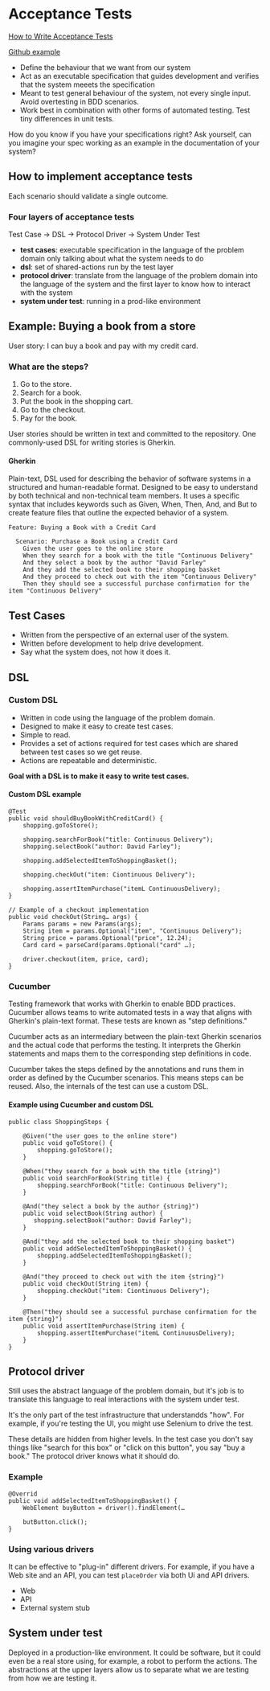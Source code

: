 # Acceptance Tests

[How to Write Acceptance Tests](https://www.youtube.com/watch?v=JDD5EEJgpHU)

[Github example](https://github.com/davef77/acceptance-testing/tree/master)

* Define the behaviour that we want from our system
* Act as an executable specification that guides development and verifies that the system meeets the specification
* Meant to test general behaviour of the system, not every single input. Avoid overtesting in BDD scenarios.
* Work best in combination with other forms of automated testing. Test tiny differences in unit tests.

How do you know if you have your specifications right? Ask yourself, can you imagine your spec working as an example in the documentation of your system?

## How to implement acceptance tests

Each scenario should validate a single outcome.

### Four layers of acceptance tests

Test Case -> DSL -> Protocol Driver -> System Under Test

* **test cases**: executable specification in the language of the problem domain only talking about what the system needs to do
* **dsl**: set of shared-actions run by the test layer
* **protocol driver**: translate from the language of the problem domain into the language of the system and the first layer to know how to interact with the system
* **system under test**: running in a prod-like environment

## Example: Buying a book from a store

User story: I can buy a book and pay with my credit card.

### What are the steps?
1. Go to the store.
2. Search for a book.
3. Put the book in the shopping cart.
4. Go to the checkout.
5. Pay for the book.

User stories should be written in text and committed to the repository. One commonly-used DSL for writing stories is Gherkin.

#### Gherkin

Plain-text, DSL used for describing the behavior of software systems in a structured and human-readable format. Designed to be easy to understand by both technical and non-technical team members. It uses a specific syntax that includes keywords such as Given, When, Then, And, and But to create feature files that outline the expected behavior of a system.

```
Feature: Buying a Book with a Credit Card

  Scenario: Purchase a Book using a Credit Card
    Given the user goes to the online store
    When they search for a book with the title "Continuous Delivery"
    And they select a book by the author "David Farley"
    And they add the selected book to their shopping basket
    And they proceed to check out with the item "Continuous Delivery"
    Then they should see a successful purchase confirmation for the item "Continuous Delivery"

```

## Test Cases

* Written from the perspective of an external user of the system. 
* Written before development to help drive development.
* Say what the system does, not how it does it.


## DSL

### Custom DSL

* Written in code using the language of the problem domain.
* Designed to make it easy to create test cases.
* Simple to read.
* Provides a set of actions required for test cases which are shared between test cases so we get reuse.
* Actions are repeatable and deterministic.

**Goal with a DSL is to make it easy to write test cases.**

#### Custom DSL example

```
@Test
public void shouldBuyBookWithCreditCard() {
	shopping.goToStore();
	
	shopping.searchForBook("title: Continuous Delivery");
	shopping.selectBook("author: David Farley");
	
	shopping.addSelectedItemToShoppingBasket();
	
	shopping.checkOut("item: Ciontinuous Delivery");
	
	shopping.assertItemPurchase("itemL ContinuousDelivery);
}

// Example of a checkout implementation
public void checkOut(String… args) {
	Params params = new Params(args);
	String item = params.Optional("item", "Continuous Delivery");
	String price = params.Optional("price", 12.24);
	Card card = parseCard(params.Optional("card" …);
	
	driver.checkout(item, price, card);
}	
```

### Cucumber

Testing framework that works with Gherkin to enable BDD practices. Cucumber allows teams to write automated tests in a way that aligns with Gherkin's plain-text format. These tests are known as "step definitions."

Cucumber acts as an intermediary between the plain-text Gherkin scenarios and the actual code that performs the testing. It interprets the Gherkin statements and maps them to the corresponding step definitions in code.

Cucumber takes the steps defined by the annotations and runs them in order as defined by the Cucumber scenarios. This means steps can be reused. Also, the internals of the test can use a custom DSL.

#### Example using Cucumber and custom DSL
```
public class ShoppingSteps {

    @Given("the user goes to the online store")
    public void goToStore() {
		shopping.goToStore();
    }

    @When("they search for a book with the title {string}")
    public void searchForBook(String title) {
		shopping.searchForBook("title: Continuous Delivery");
    }

    @And("they select a book by the author {string}")
    public void selectBook(String author) {
       shopping.selectBook("author: David Farley");
    }

    @And("they add the selected book to their shopping basket")
    public void addSelectedItemToShoppingBasket() {
        shopping.addSelectedItemToShoppingBasket();
    }

    @And("they proceed to check out with the item {string}")
    public void checkOut(String item) {
        shopping.checkOut("item: Ciontinuous Delivery");
    }

    @Then("they should see a successful purchase confirmation for the item {string}")
    public void assertItemPurchase(String item) {
        shopping.assertItemPurchase("itemL ContinuousDelivery);
    }
}
```

## Protocol driver

Still uses the abstract language of the problem domain, but it's job is to translate this language to real interactions with the system under test.

It's the only part of the test infrastructure that understandds "how". For example, if you're testing the UI, you might use Selenium to drive the test.

These details are hidden from higher levels. In the test case you don't say things like "search for this box" or "click on this button", you say "buy a book." The protocol driver knows what it should do.

### Example

```
@Overrid
public void addSelectedItemToShoppingBasket() {
	WebElement buyButton = driver().findElement(…
	
	butButton.click();
}
```

### Using various drivers

It can be effective to "plug-in" different drivers. For example, if you have a Web site and an API, you can test `placeOrder` via both Ui and API drivers.

* Web
* API
* External system stub

## System under test

Deployed in a production-like environment. It could be software, but it could even be a real store using, for example, a robot to perform the actions. The abstractions at the upper layers allow us to separate what we are testing from how we are testing it.
